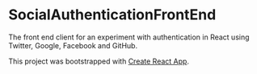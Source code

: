 # SocialAuthenticationFrontEnd

The front end client for an experiment with authentication in React using Twitter, Google, Facebook and GitHub. 

This project was bootstrapped with [Create React App](https://github.com/facebookincubator/create-react-app).

